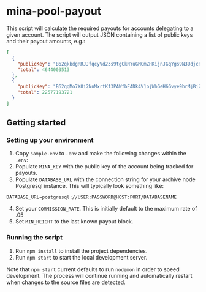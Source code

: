 # mina-pool-payout

This script will calculate the required payouts for accounts delegating to a given account. The script will output JSON containing a list of public keys and their payout amounts, e.g.:

```json
[
  {
    "publicKey": "B62qkbdgRRJJfqcyVd23s9tgCkNYuGMCmZHKijnJGqYgs9N3UdjcRtR",
    "total": 4644003513
  },
  {
    "publicKey": "B62qqMo7X8i2NnMxrtKf3PAWfbEADk4V1ojWhGeH6Gvye9hrMjBiZjM",
    "total": 22577193721
  }
]
```

## Getting started

### Setting up your environment

1. Copy `sample.env` to `.env` and make the following changes within the `.env`:
2. Populate `MINA_KEY` with the public key of the account being tracked for payouts.
3. Populate `DATABASE_URL` with the connection string for your archive node Postgresql instance. This will typically look something like:

```
DATABASE_URL=postgresql://USER:PASSWORD@HOST:PORT/DATABASENAME
```

4. Set your `COMMISSION_RATE`. This is initially default to the maximum rate of .05
5. Set `MIN_HEIGHT` to the last known payout block.

### Running the script

1. Run `npm install` to install the project dependencies.
2. Run `npm start` to start the local development server.

Note that `npm start` current defaults to run `nodemon` in order to speed development. The process will continue running and automatically restart when changes to the source files are detected.
